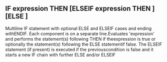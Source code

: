 ## IF expression THEN <statements> [ELSEIF expression THEN <statements>] [ELSE <statements>]

Multiline IF statement with optional ELSE and ELSEIF cases and ending withENDIF. Each component is on a separate line.Evaluates 'expression' and performs the statement(s) following THEN if theexpression is true or optionally the statement(s) following the ELSE statementif false. The ELSEIF statement (if present) is executed if the previouscondition is false and it starts a new IF chain with further ELSE and/or ELSEIF